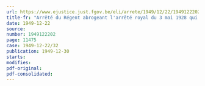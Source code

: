 ```yaml
---
url: https://www.ejustice.just.fgov.be/eli/arrete/1949/12/22/1949122202/justel
title-fr: "Arrêté du Régent abrogeant l'arrêté royal du 3 mai 1928 qui subordonne la délivrance de duplicata des documents de douane et d'accise au paiement d'une rétribution"
date: 1949-12-22
source:
number: 1949122202
page: 11475
case: 1949-12-22/32
publication: 1949-12-30
starts:
modifies:
pdf-original:
pdf-consolidated:
---
```


